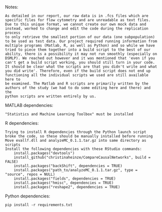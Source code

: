 
Notes:

	As detailed in our report, our raw data is in .fcs files which are specific files for flow cytometry and are unreadable as text files. 
	Due to this unique format, we cannot create our own mock data and instead, worked to change and edit the code during the replication process 
	to only retrieve the smallest portion of our data (one subpopulation) to be used as test data. Our project required running information from
	multiple programs (Matlab, R, as well as Python) and so while we have tried to piece them together into a build script to the best of our 
	ability, there is a possibility it may not run smoothly (especially on DSMLP). We reached out however and it was mentioned that 'even if you 
	can't get a build script working, you should still turn in your code. It should be clear what the scripts are that you didn't write and what 
	you did write'. Therefore, even if the build script does not end up functioning all the individual scripts we used are still available here to 
	be examined. The Matlab and R scripts are primarily written by the authors of the study (we had to do some editing here and there) and the 
	python scripts are written entirely by us. 
 

MATLAB dependencies:

	"Statistics and Machine Learning Toolbox" must be installed
 
R dependencies: 

	Trying to install R dependencies through the Python launch script broke the code, so these should be manually installed before running
	Move evallf.dll and analyzeMC_0.1.1.tar.gz into same directory as scripts
	Install the following dependencies with these RStudio commands:
		install.packages("devtools")
		install_github("christinaheinze/CompareCausalNetworks", build = FALSE)
		install.packages("backShift", dependencies = TRUE)
		install.packages("path_to/analyzeMC_0.1.1.tar.gz", type = "source", repos = NULL) 
		install.packages("fields", dependencies = TRUE)
		install.packages("hmisc", dependencies = TRUE)
		install.packages("reshape2", dependencies = TRUE)
		
Python dependencies:

```pip install -r requirements.txt```
